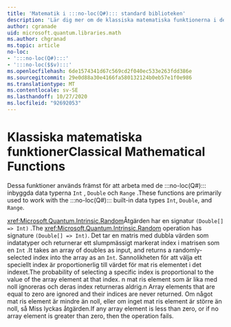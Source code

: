 ```yaml
---
title: 'Matematik i :::no-loc(Q#)::: standard biblioteken'
description: 'Lär dig mer om de klassiska matematiska funktionerna i de :::no-loc(Q#)::: standard bibliotek som används med de inbyggda data typerna.'
author: cgranade
uid: microsoft.quantum.libraries.math
ms.author: chgranad
ms.topic: article
no-loc:
- ':::no-loc(Q#):::'
- ':::no-loc($$v):::'
ms.openlocfilehash: 6de1574341d67c569cd2f040ec533e263fdd386e
ms.sourcegitcommit: 29e0d88a30e4166fa580132124b0eb57e1f0e986
ms.translationtype: MT
ms.contentlocale: sv-SE
ms.lasthandoff: 10/27/2020
ms.locfileid: "92692053"
---
```

# <a name="classical-mathematical-functions"></a><span data-ttu-id="fd368-103">Klassiska matematiska funktioner</span><span class="sxs-lookup"><span data-stu-id="fd368-103">Classical Mathematical Functions</span></span> #

<span data-ttu-id="fd368-104">Dessa funktioner används främst för att arbeta med de :::no-loc(Q#)::: inbyggda data typerna `Int` , `Double` och `Range` .</span><span class="sxs-lookup"><span data-stu-id="fd368-104">These functions are primarily used to work with the :::no-loc(Q#)::: built-in data types `Int`, `Double`, and `Range`.</span></span>

<span data-ttu-id="fd368-105"><xref:Microsoft.Quantum.Intrinsic.Random>Åtgärden har en signatur `(Double[] => Int)` .</span><span class="sxs-lookup"><span data-stu-id="fd368-105">The <xref:Microsoft.Quantum.Intrinsic.Random> operation has signature `(Double[] => Int)`.</span></span>
<span data-ttu-id="fd368-106">Det tar en matris med dubbla värden som indatatyper och returnerar ett slumpmässigt markerat index i matrisen som en `Int` .</span><span class="sxs-lookup"><span data-stu-id="fd368-106">It takes an array of doubles as input, and returns a randomly-selected index into the array as an `Int`.</span></span>
<span data-ttu-id="fd368-107">Sannolikheten för att välja ett speciellt index är proportionerlig till värdet för mat ris elementet i det indexet.</span><span class="sxs-lookup"><span data-stu-id="fd368-107">The probability of selecting a specific index is proportional to the value of the array element at that index.</span></span> <span data-ttu-id="fd368-108">n mat ris element som är lika med noll ignoreras och deras index returneras aldrig.</span><span class="sxs-lookup"><span data-stu-id="fd368-108">n Array elements that are equal to zero are ignored and their indices are never returned.</span></span>
<span data-ttu-id="fd368-109">Om något mat ris element är mindre än noll, eller om inget mat ris element är större än noll, så Miss lyckas åtgärden.</span><span class="sxs-lookup"><span data-stu-id="fd368-109">If any array element is less than zero, or if no array element is greater than zero, then the operation fails.</span></span>
